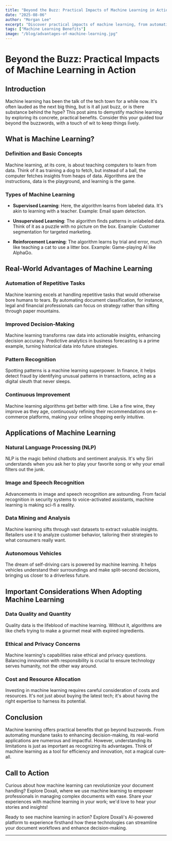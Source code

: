 ```yaml
---
title: "Beyond the Buzz: Practical Impacts of Machine Learning in Action"
date: "2025-08-06"
author: "Morgan Lee"
excerpt: "Discover practical impacts of machine learning, from automating tasks to enhancing decisions, in our latest blog post."
tags: ["Machine Learning Benefits"]
image: "/blog/advantages-of-machine-learning.jpg"
---
```


# Beyond the Buzz: Practical Impacts of Machine Learning in Action

## Introduction

Machine learning has been the talk of the tech town for a while now. It's often lauded as the next big thing, but is it all just buzz, or is there substance behind the hype? This post aims to demystify machine learning by exploring its concrete, practical benefits. Consider this your guided tour beyond the buzzwords, with a touch of wit to keep things lively.

## What is Machine Learning?

### Definition and Basic Concepts

Machine learning, at its core, is about teaching computers to learn from data. Think of it as training a dog to fetch, but instead of a ball, the computer fetches insights from heaps of data. Algorithms are the instructions, data is the playground, and learning is the game.

### Types of Machine Learning

- **Supervised Learning**: Here, the algorithm learns from labeled data. It's akin to learning with a teacher. Example: Email spam detection.
  
- **Unsupervised Learning**: The algorithm finds patterns in unlabeled data. Think of it as a puzzle with no picture on the box. Example: Customer segmentation for targeted marketing.

- **Reinforcement Learning**: The algorithm learns by trial and error, much like teaching a cat to use a litter box. Example: Game-playing AI like AlphaGo.

## Real-World Advantages of Machine Learning

### Automation of Repetitive Tasks

Machine learning excels at handling repetitive tasks that would otherwise bore humans to tears. By automating document classification, for instance, legal and financial professionals can focus on strategy rather than sifting through paper mountains.

### Improved Decision-Making

Machine learning transforms raw data into actionable insights, enhancing decision accuracy. Predictive analytics in business forecasting is a prime example, turning historical data into future strategies.

### Pattern Recognition

Spotting patterns is a machine learning superpower. In finance, it helps detect fraud by identifying unusual patterns in transactions, acting as a digital sleuth that never sleeps.

### Continuous Improvement

Machine learning algorithms get better with time. Like a fine wine, they improve as they age, continuously refining their recommendations on e-commerce platforms, making your online shopping eerily intuitive.

## Applications of Machine Learning

### Natural Language Processing (NLP)

NLP is the magic behind chatbots and sentiment analysis. It's why Siri understands when you ask her to play your favorite song or why your email filters out the junk.

### Image and Speech Recognition

Advancements in image and speech recognition are astounding. From facial recognition in security systems to voice-activated assistants, machine learning is making sci-fi a reality.

### Data Mining and Analysis

Machine learning sifts through vast datasets to extract valuable insights. Retailers use it to analyze customer behavior, tailoring their strategies to what consumers really want.

### Autonomous Vehicles

The dream of self-driving cars is powered by machine learning. It helps vehicles understand their surroundings and make split-second decisions, bringing us closer to a driverless future.

## Important Considerations When Adopting Machine Learning

### Data Quality and Quantity

Quality data is the lifeblood of machine learning. Without it, algorithms are like chefs trying to make a gourmet meal with expired ingredients.

### Ethical and Privacy Concerns

Machine learning's capabilities raise ethical and privacy questions. Balancing innovation with responsibility is crucial to ensure technology serves humanity, not the other way around.

### Cost and Resource Allocation

Investing in machine learning requires careful consideration of costs and resources. It's not just about buying the latest tech; it's about having the right expertise to harness its potential.

## Conclusion

Machine learning offers practical benefits that go beyond buzzwords. From automating mundane tasks to enhancing decision-making, its real-world applications are numerous and impactful. However, understanding its limitations is just as important as recognizing its advantages. Think of machine learning as a tool for efficiency and innovation, not a magical cure-all.

## Call to Action

Curious about how machine learning can revolutionize your document handling? Explore Doxali, where we use machine learning to empower professionals in managing complex documents with ease. Share your experiences with machine learning in your work; we'd love to hear your stories and insights!

Ready to see machine learning in action? Explore Doxali's AI-powered platform to experience firsthand how these technologies can streamline your document workflows and enhance decision-making.

---

